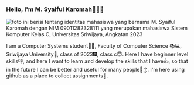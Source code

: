 ### Hello, I'm M. Syaiful Karomah👋👨‍💻

![foto ini berisi tentang identitas mahasiswa yang bernama M. Syaiful Karomah dengan NIM 09011282328111 yang merupakan mahasiswa Sistem Komputer Kelas C, Universitas Sriwijaya, Angkatan 2023](https://github.com/SyaifulKaromah/foto-repo/blob/b6e338c1530738d6f30ec9be68f2175cea7bdb60/banner.png)

I am a Computer Systems student👨‍💻, Faculty of Computer Science 📚💻, Sriwijaya University🌼, class of 2023🎆, class c😇. Here I have beginner level skills👎, and here I want to learn and develop the skills that I have👍, so that in the future I can be better and useful for many people🙂‍↕️. I'm here using github as a place to collect assignments📝. 
